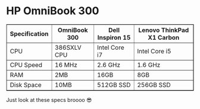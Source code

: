 <!DOCTYPE html>
<html lang="en">
<head>
<title>Computer Specifications</title>
</head>
<body>

<h1>HP OmniBook 300</h1>

<table border="1">
  <tr>
    <th>Specification</th>
    <th>OmniBook 300</th>
    <th>Dell Inspiron 15</th>
    <th>Lenovo ThinkPad X1 Carbon</th>
  </tr>
  <tr>
    <td>CPU</td>
    <td>386SXLV CPU</td>
    <td>Intel Core i7</td>
    <td>Intel Core i5</td>
  </tr>
  <tr>
    <td>CPU Speed</td>
    <td>16 MHz</td>
    <td>2.6 GHz</td>
    <td>1.6 GHz</td>
  </tr>
  <tr>
    <td>RAM</td>
    <td>2MB</td>
    <td>16GB</td>
    <td>8GB</td>
  </tr>
  <tr>
    <td>Disk Space</td>
    <td>10MB</td>
    <td>512GB SSD</td>
    <td>256GB SSD</td>
  </tr>
</table>

<p>Just look at these specs broooo 😎</p>

</body>
</html>


